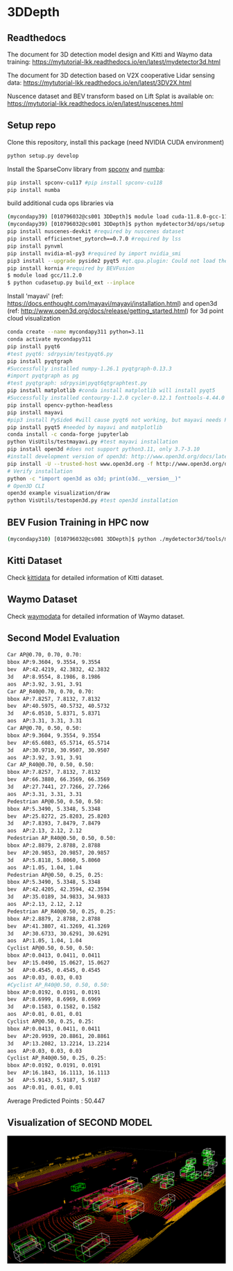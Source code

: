 # 3DDepth
## Readthedocs

The document for 3D detection model design and Kitti and Waymo data training: https://mytutorial-lkk.readthedocs.io/en/latest/mydetector3d.html

The document for 3D detection based on V2X cooperative Lidar sensing data: https://mytutorial-lkk.readthedocs.io/en/latest/3DV2X.html

Nuscence dataset and BEV transform based on Lift Splat is available on: https://mytutorial-lkk.readthedocs.io/en/latest/nuscenes.html

## Setup repo
Clone this repository, install this package (need NVIDIA CUDA environment)
```bash
python setup.py develop
```

Install the SparseConv library from [spconv](https://github.com/traveller59/spconv) and [numba](https://numba.pydata.org/numba-doc/latest/user/installing.html):
```bash
pip install spconv-cu117 #pip install spconv-cu118
pip install numba
```

build additional cuda ops libraries via
```bash
(mycondapy39) [010796032@cs001 3DDepth]$ module load cuda-11.8.0-gcc-11.2.0-5tlywx3 #should match pytorch cuda version
(mycondapy39) [010796032@cs001 3DDepth]$ python mydetector3d/ops/setup.py build_ext --inplace
pip install nuscenes-devkit #required by nuscenes dataset
pip install efficientnet_pytorch==0.7.0 #required by lss
pip install pynvml
pip install nvidia-ml-py3 #required by import nvidia_smi
pip3 install --upgrade pyside2 pyqt5 #qt.qpa.plugin: Could not load the Qt platform plugin "xcb"
pip install kornia #required by BEVFusion
$ module load gcc/11.2.0
$ python cudasetup.py build_ext --inplace
```

Install 'mayavi' (ref: https://docs.enthought.com/mayavi/mayavi/installation.html) and open3d (ref: http://www.open3d.org/docs/release/getting_started.html) for 3d point cloud visualization
```bash
conda create --name mycondapy311 python=3.11
conda activate mycondapy311
pip install pyqt6
#test pyqt6: sdrpysim/testpyqt6.py
pip install pyqtgraph
#Successfully installed numpy-1.26.1 pyqtgraph-0.13.3
#import pyqtgraph as pg
#test pyqtgraph: sdrpysim\pyqt6qtgraphtest.py
pip install matplotlib #conda install matplotlib will install pyqt5
#Successfully installed contourpy-1.2.0 cycler-0.12.1 fonttools-4.44.0 kiwisolver-1.4.5 matplotlib-3.8.1 packaging-23.2 pillow-10.1.0 pyparsing-3.1.1 python-dateutil-2.8.2 six-1.16.0
pip install opencv-python-headless
pip install mayavi
#pip3 install PySide6 #will cause pyqt6 not working, but mayavi needs PySide6
pip install pyqt5 #needed by mayavi and matplotlib
conda install -c conda-forge jupyterlab
python VisUtils/testmayavi.py #test mayavi installation
pip install open3d #does not support python3.11, only 3.7-3.10
#install development version of open3d: http://www.open3d.org/docs/latest/getting_started.html
pip install -U --trusted-host www.open3d.org -f http://www.open3d.org/docs/latest/getting_started.html open3d
# Verify installation
python -c "import open3d as o3d; print(o3d.__version__)"
# Open3D CLI
open3d example visualization/draw
python VisUtils/testopen3d.py #test open3d installation
```

## BEV Fusion Training in HPC now
```bash
(mycondapy310) [010796032@cs001 3DDepth]$ python ./mydetector3d/tools/mytrain.py
```

## Kitti Dataset
Check [kittidata](Kitti/kittidata.md) for detailed information of Kitti dataset.

## Waymo Dataset
Check [waymodata](Waymo/waymodata.md) for detailed information of Waymo dataset.

## Second Model Evaluation
```bash
Car AP@0.70, 0.70, 0.70:
bbox AP:9.3604, 9.3554, 9.3554
bev  AP:42.4219, 42.3832, 42.3832
3d   AP:8.9554, 8.1986, 8.1986
aos  AP:3.92, 3.91, 3.91
Car AP_R40@0.70, 0.70, 0.70:
bbox AP:7.8257, 7.8132, 7.8132
bev  AP:40.5975, 40.5732, 40.5732
3d   AP:6.0510, 5.8371, 5.8371
aos  AP:3.31, 3.31, 3.31
Car AP@0.70, 0.50, 0.50:
bbox AP:9.3604, 9.3554, 9.3554
bev  AP:65.6083, 65.5714, 65.5714
3d   AP:30.9710, 30.9507, 30.9507
aos  AP:3.92, 3.91, 3.91
Car AP_R40@0.70, 0.50, 0.50:
bbox AP:7.8257, 7.8132, 7.8132
bev  AP:66.3880, 66.3569, 66.3569
3d   AP:27.7441, 27.7266, 27.7266
aos  AP:3.31, 3.31, 3.31
Pedestrian AP@0.50, 0.50, 0.50:
bbox AP:5.3490, 5.3348, 5.3348
bev  AP:25.8272, 25.8203, 25.8203
3d   AP:7.8393, 7.8479, 7.8479
aos  AP:2.13, 2.12, 2.12
Pedestrian AP_R40@0.50, 0.50, 0.50:
bbox AP:2.8879, 2.8788, 2.8788
bev  AP:20.9853, 20.9857, 20.9857
3d   AP:5.8118, 5.8060, 5.8060
aos  AP:1.05, 1.04, 1.04
Pedestrian AP@0.50, 0.25, 0.25:
bbox AP:5.3490, 5.3348, 5.3348
bev  AP:42.4205, 42.3594, 42.3594
3d   AP:35.0189, 34.9833, 34.9833
aos  AP:2.13, 2.12, 2.12
Pedestrian AP_R40@0.50, 0.25, 0.25:
bbox AP:2.8879, 2.8788, 2.8788
bev  AP:41.3807, 41.3269, 41.3269
3d   AP:30.6733, 30.6291, 30.6291
aos  AP:1.05, 1.04, 1.04
Cyclist AP@0.50, 0.50, 0.50:
bbox AP:0.0413, 0.0411, 0.0411
bev  AP:15.0490, 15.0627, 15.0627
3d   AP:0.4545, 0.4545, 0.4545
aos  AP:0.03, 0.03, 0.03
#Cyclist AP_R40@0.50, 0.50, 0.50:
bbox AP:0.0192, 0.0191, 0.0191
bev  AP:8.6999, 8.6969, 8.6969
3d   AP:0.1583, 0.1582, 0.1582
aos  AP:0.01, 0.01, 0.01
Cyclist AP@0.50, 0.25, 0.25:
bbox AP:0.0413, 0.0411, 0.0411
bev  AP:20.9939, 20.8861, 20.8861
3d   AP:13.2082, 13.2214, 13.2214
aos  AP:0.03, 0.03, 0.03
Cyclist AP_R40@0.50, 0.25, 0.25:
bbox AP:0.0192, 0.0191, 0.0191
bev  AP:16.1843, 16.1113, 16.1113
3d   AP:5.9143, 5.9187, 5.9187
aos  AP:0.01, 0.01, 0.01
```
Average Predicted Points : 50.447


## Visualization of SECOND MODEL
![Example Image](second_1.png)


